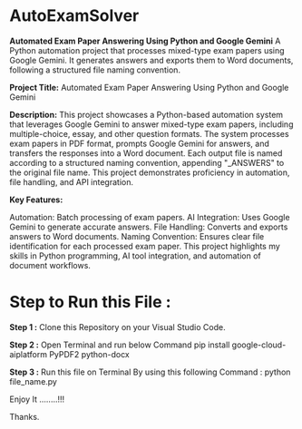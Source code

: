 # AutoExamSolver
**Automated Exam Paper Answering Using Python and Google Gemini**    A Python automation project that processes mixed-type exam papers using Google Gemini. It generates answers and exports them to Word documents, following a structured file naming convention.

**Project Title:**
Automated Exam Paper Answering Using Python and Google Gemini

**Description:**
This project showcases a Python-based automation system that leverages Google Gemini to answer 
mixed-type exam papers, including multiple-choice, essay, and other question formats. The system processes exam papers in PDF format, prompts Google Gemini for answers, and transfers the responses into a Word document. Each output file is named according to a structured naming convention, appending "_ANSWERS" to the original file name. This project demonstrates proficiency in automation, file handling, and API integration.

**Key Features:**

Automation: Batch processing of exam papers.
AI Integration: Uses Google Gemini to generate accurate answers.
File Handling: Converts and exports answers to Word documents.
Naming Convention: Ensures clear file identification for each processed exam paper.
This project highlights my skills in Python programming, AI tool integration, and automation of document workflows.



# Step to Run this File :

**Step 1 :**
Clone this Repository on your Visual Studio Code.

**Step 2 :**
Open Terminal and run below Command
pip install google-cloud-aiplatform PyPDF2 python-docx

**Step 3 :**
Run this file on Terminal By using this following Command :
python file_name.py


Enjoy It ........!!!

Thanks. 
